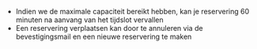* Indien we de maximale capaciteit bereikt hebben, kan je reservering 60 minuten na aanvang van het tijdslot vervallen
* Een reservering verplaatsen kan door te annuleren via de bevestigingsmail en een nieuwe
  reservering te maken
